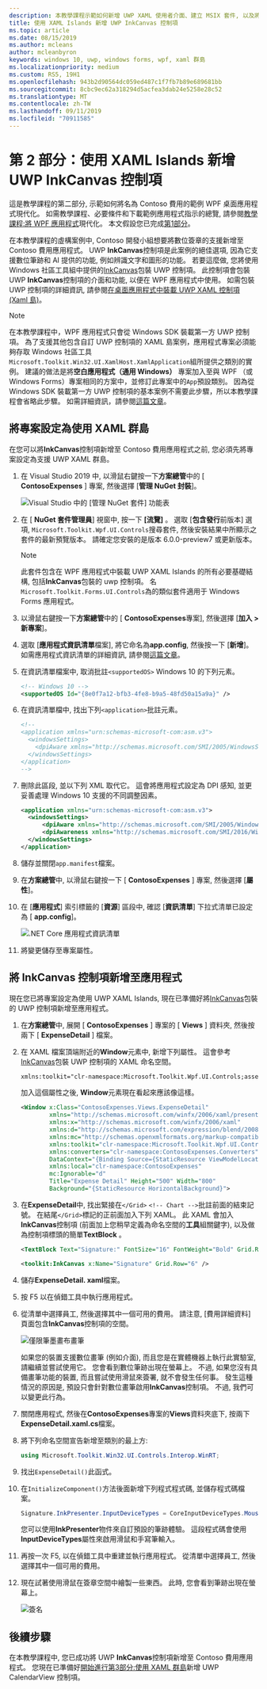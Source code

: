 ```yaml
---
description: 本教學課程示範如何新增 UWP XAML 使用者介面、建立 MSIX 套件, 以及將其他現代化元件併入您的 WPF 應用程式中。
title: 使用 XAML Islands 新增 UWP InkCanvas 控制項
ms.topic: article
ms.date: 08/15/2019
ms.author: mcleans
author: mcleanbyron
keywords: windows 10, uwp, windows forms, wpf, xaml 群島
ms.localizationpriority: medium
ms.custom: RS5, 19H1
ms.openlocfilehash: 943b2d90564dc059ed487c1f7fb7b89e689681bb
ms.sourcegitcommit: 8cbc9ec62a318294d5acfea3dab24e5258e28c52
ms.translationtype: MT
ms.contentlocale: zh-TW
ms.lasthandoff: 09/11/2019
ms.locfileid: "70911585"
---
```

# <a name="part-2-add-a-uwp-inkcanvas-control-using-xaml-islands"></a>第 2 部分：使用 XAML Islands 新增 UWP InkCanvas 控制項

這是教學課程的第二部分, 示範如何將名為 Contoso 費用的範例 WPF 桌面應用程式現代化。 如需教學課程、必要條件和下載範例應用程式指示的總覽, 請參閱[教學課程:將 WPF 應用程式](modernize-wpf-tutorial.md)現代化。 本文假設您已完成[第1部分](modernize-wpf-tutorial-1.md)。

在本教學課程的虛構案例中, Contoso 開發小組想要將數位簽章的支援新增至 Contoso 費用應用程式。 UWP **InkCanvas**控制項是此案例的絕佳選項, 因為它支援數位筆跡和 AI 提供的功能, 例如辨識文字和圖形的功能。 若要這麼做, 您將使用 Windows 社區工具組中提供的[InkCanvas](https://docs.microsoft.com/windows/communitytoolkit/controls/wpf-winforms/inkcanvas)包裝 UWP 控制項。 此控制項會包裝 UWP **InkCanvas**控制項的介面和功能, 以便在 WPF 應用程式中使用。 如需包裝 UWP 控制項的詳細資訊, 請參閱[在桌面應用程式中裝載 UWP XAML 控制項 (Xaml 島)](xaml-islands.md)。

> [!NOTE]
> 在本教學課程中，WPF 應用程式只會從 Windows SDK 裝載第一方 UWP 控制項。 為了支援其他包含自訂 UWP 控制項的 XAML 島案例，應用程式專案必須能夠存取 Windows 社區工具`Microsoft.Toolkit.Win32.UI.XamlHost.XamlApplication`組所提供之類別的實例。 建議的做法是將**空白應用程式（通用 Windows）** 專案加入至與 WPF （或 Windows Forms）專案相同的方案中，並修訂此專案中的`App`預設類別。 因為從 Windows SDK 裝載第一方 UWP 控制項的基本案例不需要此步驟，所以本教學課程會省略此步驟。 如需詳細資訊，請參閱[這篇文章](host-standard-control-with-xaml-islands.md)。

## <a name="configure-the-project-to-use-xaml-islands"></a>將專案設定為使用 XAML 群島

在您可以將**InkCanvas**控制項新增至 Contoso 費用應用程式之前, 您必須先將專案設定為支援 UWP XAML 群島。

1. 在 Visual Studio 2019 中, 以滑鼠右鍵按一下**方案總管**中的 [ **ContosoExpenses** ] 專案, 然後選擇 [**管理 NuGet 封裝**]。

    ![Visual Studio 中的 [管理 NuGet 套件] 功能表](images/wpf-modernize-tutorial//ManageNuGetPackages.png)

2. 在 [ **NuGet 套件管理員**] 視窗中, 按一下 **[流覽]** 。 選取 [**包含發行**前版本] 選項, `Microsoft.Toolkit.Wpf.UI.Controls`搜尋套件, 然後安裝結果中所顯示之套件的最新預覽版本。 請確定您安裝的是版本 6.0.0-preview7 或更新版本。

    > [!NOTE]
    > 此套件包含在 WPF 應用程式中裝載 UWP XAML Islands 的所有必要基礎結構, 包括**InkCanvas**包裝的 uwp 控制項。 名`Microsoft.Toolkit.Forms.UI.Controls`為的類似套件適用于 Windows Forms 應用程式。

3. 以滑鼠右鍵按一下**方案總管**中的 [ **ContosoExpenses**專案], 然後選擇 [**加入 > 新專案**]。

4. 選取 [**應用程式資訊清單**檔案], 將它命名為**app.config**, 然後按一下 [**新增**]。 如需應用程式資訊清單的詳細資訊, 請參閱[這篇文章](https://docs.microsoft.com/windows/desktop/SbsCs/application-manifests)。

5. 在資訊清單檔案中, 取消批註`<supportedOS>` Windows 10 的下列元素。

    ```xml
    <!-- Windows 10 -->
    <supportedOS Id="{8e0f7a12-bfb3-4fe8-b9a5-48fd50a15a9a}" />
    ```

6. 在資訊清單檔中, 找出下列`<application>`批註元素。

    ```xml
    <!--
    <application xmlns="urn:schemas-microsoft-com:asm.v3">
      <windowsSettings>
        <dpiAware xmlns="http://schemas.microsoft.com/SMI/2005/WindowsSettings">true</dpiAware>
      </windowsSettings>
    </application>
    -->
    ```

7. 刪除此區段, 並以下列 XML 取代它。 這會將應用程式設定為 DPI 感知, 並更妥善處理 Windows 10 支援的不同調整因素。

    ```xml
    <application xmlns="urn:schemas-microsoft-com:asm.v3">
      <windowsSettings>
          <dpiAware xmlns="http://schemas.microsoft.com/SMI/2005/WindowsSettings">true/PM</dpiAware>
          <dpiAwareness xmlns="http://schemas.microsoft.com/SMI/2016/WindowsSettings">PerMonitorV2, PerMonitor</dpiAwareness>
      </windowsSettings>
    </application>
    ```

8. 儲存並關閉`app.manifest`檔案。

9. 在**方案總管**中, 以滑鼠右鍵按一下 [ **ContosoExpenses** ] 專案, 然後選擇 [**屬性**]。

10. 在 [**應用程式**] 索引標籤的 [**資源**] 區段中, 確認 [**資訊清單**] 下拉式清單已設定為 [ **app.config**]。

    ![.NET Core 應用程式資訊清單](images/wpf-modernize-tutorial/NetCoreAppManifest.png)

11. 將變更儲存至專案屬性。

## <a name="add-an-inkcanvas-control-to-the-app"></a>將 InkCanvas 控制項新增至應用程式

現在您已將專案設定為使用 UWP XAML Islands, 現在已準備好將[InkCanvas](https://docs.microsoft.com/windows/communitytoolkit/controls/wpf-winforms/inkcanvas)包裝的 UWP 控制項新增至應用程式。

1. 在**方案總管**中, 展開 [ **ContosoExpenses** ] 專案的 [ **Views** ] 資料夾, 然後按兩下 [ **ExpenseDetail** ] 檔案。

2. 在 XAML 檔案頂端附近的**Window**元素中, 新增下列屬性。 這會參考[InkCanvas](https://docs.microsoft.com/windows/communitytoolkit/controls/wpf-winforms/inkcanvas)包裝 UWP 控制項的 XAML 命名空間。

    ```xml
    xmlns:toolkit="clr-namespace:Microsoft.Toolkit.Wpf.UI.Controls;assembly=Microsoft.Toolkit.Wpf.UI.Controls"
    ```

    加入這個屬性之後, **Window**元素現在看起來應該像這樣。

    ```xml
    <Window x:Class="ContosoExpenses.Views.ExpenseDetail"
            xmlns="http://schemas.microsoft.com/winfx/2006/xaml/presentation"
            xmlns:x="http://schemas.microsoft.com/winfx/2006/xaml"
            xmlns:d="http://schemas.microsoft.com/expression/blend/2008"
            xmlns:mc="http://schemas.openxmlformats.org/markup-compatibility/2006"
            xmlns:toolkit="clr-namespace:Microsoft.Toolkit.Wpf.UI.Controls;assembly=Microsoft.Toolkit.Wpf.UI.Controls"
            xmlns:converters="clr-namespace:ContosoExpenses.Converters"
            DataContext="{Binding Source={StaticResource ViewModelLocator}, Path=ExpensesDetailViewModel}"
            xmlns:local="clr-namespace:ContosoExpenses"
            mc:Ignorable="d"
            Title="Expense Detail" Height="500" Width="800"
            Background="{StaticResource HorizontalBackground}">
    ```

4. 在**ExpenseDetail**中, 找出緊接在`</Grid>` `<!-- Chart -->`批註前面的結束記號。 在結尾`</Grid>`標記的正前面加入下列 XAML。 此 XAML 會加入**InkCanvas**控制項 (前面加上您稍早定義為命名空間的**工具**組關鍵字), 以及做為控制項標頭的簡單**TextBlock** 。

    ```xml
    <TextBlock Text="Signature:" FontSize="16" FontWeight="Bold" Grid.Row="5" />

    <toolkit:InkCanvas x:Name="Signature" Grid.Row="6" />
    ```

5. 儲存**ExpenseDetail. xaml**檔案。

6. 按 F5 以在偵錯工具中執行應用程式。

7. 從清單中選擇員工, 然後選擇其中一個可用的費用。 請注意, [費用詳細資料] 頁面包含**InkCanvas**控制項的空間。

    ![僅限筆墨畫布畫筆](images/wpf-modernize-tutorial/InkCanvasPenOnly.png)

    如果您的裝置支援數位畫筆 (例如介面), 而且您是在實體機器上執行此實驗室, 請繼續並嘗試使用它。 您會看到數位筆跡出現在螢幕上。 不過, 如果您沒有具備畫筆功能的裝置, 而且嘗試使用滑鼠來簽署, 就不會發生任何事。 發生這種情況的原因是, 預設只會針對數位畫筆啟用**InkCanvas**控制項。 不過, 我們可以變更此行為。

8. 關閉應用程式, 然後在**ContosoExpenses**專案的**Views**資料夾底下, 按兩下**ExpenseDetail.xaml.cs**檔案。

9. 將下列命名空間宣告新增至類別的最上方:

    ```csharp
    using Microsoft.Toolkit.Win32.UI.Controls.Interop.WinRT;
    ```

10. 找出`ExpenseDetail()`此函式。

11. 在`InitializeComponent()`方法後面新增下列程式程式碼, 並儲存程式碼檔案。

    ```csharp
    Signature.InkPresenter.InputDeviceTypes = CoreInputDeviceTypes.Mouse | CoreInputDeviceTypes.Pen;
    ```

    您可以使用**InkPresenter**物件來自訂預設的筆跡體驗。 這段程式碼會使用**InputDeviceTypes**屬性來啟用滑鼠和手寫筆輸入。

12. 再按一次 F5, 以在偵錯工具中重建並執行應用程式。 從清單中選擇員工, 然後選擇其中一個可用的費用。

13. 現在試著使用滑鼠在簽章空間中繪製一些東西。 此時, 您會看到筆跡出現在螢幕上。

    ![簽名](images/wpf-modernize-tutorial/Signature.png)

## <a name="next-steps"></a>後續步驟

在本教學課程中, 您已成功將 UWP **InkCanvas**控制項新增至 Contoso 費用應用程式。 您現在已準備好[開始進行第3部分:使用 XAML 群島](modernize-wpf-tutorial-3.md)新增 UWP CalendarView 控制項。

